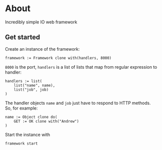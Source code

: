 About
=====

Incredibly simple IO web framework

Get started
-----------

Create an instance of the framework:

    framework := Framework clone with(handlers, 8000)

`8000` is the port, `handlers` is a list of lists that map from
regular expression to handler:

    handlers := list(
        list("name", name),
        list("job", job)
    )

The handler objects `name` and `job` just have to respond to HTTP
methods. So, for example:

    name := Object clone do(
        GET := OK clone with("Andrew")
    )

Start the instance with

    framework start
        
